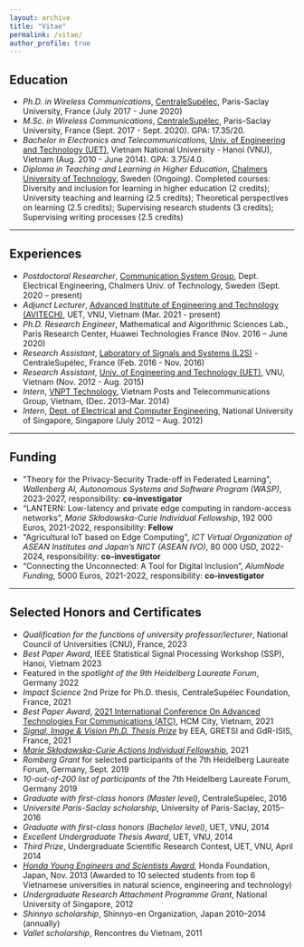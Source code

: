 ```yaml
---
layout: archive
title: "Vitae"
permalink: /vitae/
author_profile: true
---
```


## Education

* *Ph.D. in Wireless Communications*, [CentraleSupélec](https://www.centralesupelec.fr/), Paris-Saclay University, France (July 2017 - June 2020)
* *M.Sc. in Wireless Communications*, [CentraleSupélec](https://www.centralesupelec.fr/), Paris-Saclay University, France (Sept. 2017 - Sept. 2020). GPA: 17.35/20.
* *Bachelor in Electronics and Telecommunications*, [Univ. of Engineering and Technology (UET)](http://uet.vnu.edu.vn/), Vietnam National University - Hanoi (VNU), Vietnam (Aug. 2010 - June 2014). GPA: 3.75/4.0.
* *Diploma in Teaching and Learning in Higher Education*, [Chalmers University of Technology](chalmers.se), Sweden (Ongoing). 
Completed courses: Diversity and inclusion for learning in higher education (2 credits); University teaching
and learning (2.5 credits); Theoretical perspectives on learning (2.5 credits); Supervising research
students (3 credits); Supervising writing processes (2.5 credits)

---
## Experiences

* *Postdoctoral Researcher*, [Communication System Group](https://www.chalmers.se/en/departments/e2/research/Communication-systems/Pages/Communication-Systems.aspx), Dept. Electrical Engineering, Chalmers Univ. of Technology, Sweden (Sept. 2020 – present)
* *Adjunct Lecturer*, [Advanced Institute of Engineering and Technology (AVITECH)](http://avitech.uet.vnu.edu.vn/), UET, VNU, Vietnam (Mar. 2021 - present)
* *Ph.D. Research Engineer*, Mathematical and Algorithmic Sciences Lab., Paris Research Center, Huawei Technologies France (Nov. 2016 – June 2020)
* *Research Assistant*, [Laboratory of Signals and Systems (L2S)](https://l2s.centralesupelec.fr/) - CentraleSupélec, France (Feb. 2016 - Nov. 2016)
* *Research Assistant*, [Univ. of Engineering and Technology (UET)](http://uet.vnu.edu.vn/), VNU, Vietnam (Nov. 2012 - Aug. 2015)
* *Intern*, [VNPT Technology](https://www.vnpt-technology.vn/en), Vietnam Posts and Telecommunications Group, Vietnam, (Dec. 2013–Mar. 2014) 
* *Intern*, [Dept. of Electrical and Computer Engineering](https://www.ece.nus.edu.sg/), National University of Singapore, Singapore (July 2012 – Aug. 2012)

---
## Funding

* "Theory for the Privacy-Security Trade-off in Federated Learning", *Wallenberg AI, Autonomous Systems and Software Program (WASP)*, 2023-2027, responsibility: **co-investigator**
* “LANTERN: Low-latency and private edge computing in random-access networks”, *Marie Skłodowska-Curie Individual Fellowship*, 192 000 Euros, 2021-2022, responsibility: **Fellow** 
* "Agricultural IoT based on Edge Computing", *ICT Virtual Organization of ASEAN Institutes and Japan’s NICT (ASEAN IVO)*, 80 000 USD, 2022-2024, responsibility: **co-investigator**
* “Connecting the Unconnected: A Tool for Digital Inclusion”, *AlumNode Funding*, 5000 Euros, 2021-2022, responsibility: **co-investigator**

---
## Selected Honors and Certificates
* *Qualification for the functions of university professor/lecturer*, National Council of Universities (CNU), France, 2023
* *Best Paper Award*, IEEE Statistical Signal Processing Workshop (SSP), Hanoi, Vietnam 2023
* Featured in the *spotlight of the 9th Heidelberg Laureate Forum*, Germany 2022
* *Impact Science* 2nd Prize for Ph.D. thesis, CentraleSupélec Foundation, France, 2021
* *Best Paper Award*, [2021 International Conference On Advanced Technologies For Communications (ATC)](https://atc-conf.org/), HCM City, Vietnam, 2021
* [*Signal, Image & Vision Ph.D. Thesis Prize*](http://gretsi.fr/prix-de-these2021/resultats.php) by EEA, GRETSI and GdR-ISIS, France, 2021
* [*Marie Skłodowska-Curie Actions Individual Fellowship*](https://cordis.europa.eu/project/id/101022113), 2021
* *Romberg Grant* for selected participants of the 7th Heidelberg Laureate Forum, Germany, Sept. 2019
* *10-out-of-200 list of participants* of the 7th Heidelberg Laureate Forum, Germany 2019
* *Graduate with first-class honors (Master level)*, CentraleSupélec, 2016
* *Université Paris-Saclay scholarship*, University of Paris-Saclay, 2015–2016
* *Graduate with first-class honors (Bachelor level)*, UET, VNU, 2014
* *Excellent Undergraduate Thesis Award*, UET, VNU, 2014
* *Third Prize*, Undergraduate Scientific Research Contest, UET, VNU, April 2014
* [*Honda Young Engineers and Scientists Award*](https://www.hondafoundation.jp/yes/index_en/119), Honda Foundation, Japan, Nov. 2013 (Awarded to 10 selected students from top 6 Vietnamese universities in natural science, engineering and technology)
* *Undergraduate Research Attachment Programme Grant*, National University of Singapore, 2012
* *Shinnyo scholarship*, Shinnyo-en Organization, Japan 2010–2014 (annually)
* *Vallet scholarship*, Rencontres du Vietnam, 2011
